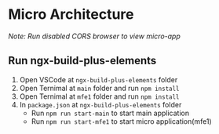 ﻿# Micro Architecture

*Note: Run disabled CORS browser to view micro-app*

## Run ngx-build-plus-elements
1. Open VSCode at `ngx-build-plus-elements` folder
2. Open Ternimal at `main` folder and run `npm install`
3. Open Ternimal at `mfe1` folder and run `npm install`
4. In `package.json` at `ngx-build-plus-elements` folder
   - Run `npm run start-main` to start main application
   - Run `npm run start-mfe1` to start micro application(mfe1)
